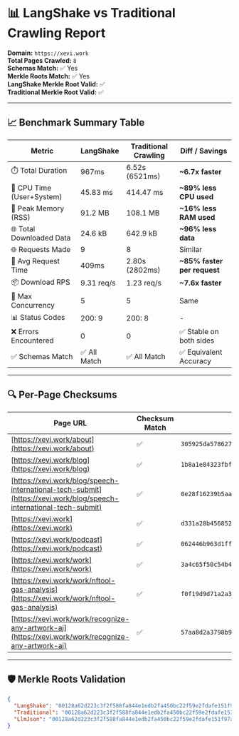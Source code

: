 # 📊 LangShake vs Traditional Crawling Report

**Domain:** `https://xevi.work`  
**Total Pages Crawled:** `8`  
**Schemas Match:** ✅ Yes  
**Merkle Roots Match:** ✅ Yes  
**LangShake Merkle Root Valid:** ✅  
**Traditional Merkle Root Valid:** ✅

---

## 📈 Benchmark Summary Table

| Metric                        | LangShake             | Traditional Crawling   | Diff / Savings            |
|------------------------------|------------------------|-------------------------|----------------------------|
| ⏱️ Total Duration            | 967ms                | 6.52s (6521ms)               | **~6.7x faster**             |
| 🧠 CPU Time (User+System)    | 45.83 ms             | 414.47 ms             | **~89% less CPU used**     |
| 💾 Peak Memory (RSS)         | 91.2 MB               | 108.1 MB               | **~16% less RAM used**     |
| 🌐 Total Downloaded Data     | 24.6 kB               | 642.9 kB               | **~96% less data**         |
| 🌐 Requests Made             | 9                     | 8                      | Similar                    |
| 🚀 Avg Request Time          | 409ms                | 2.80s (2802ms)               | **~85% faster per request**|
| 📦 Download RPS              | 9.31 req/s            | 1.23 req/s             | **~7.6x faster**             |
| 🧵 Max Concurrency           | 5               | 5               | Same |
| 📊 Status Codes              | 200: 9          | 200: 8           | - |
| ❌ Errors Encountered        | 0                     | 0                      | ✅ Stable on both sides    |
| ✅ Schemas Match             | ✅ All Match           | ✅ All Match            | ✅ Equivalent Accuracy     |

---

## 🔍 Per-Page Checksums

| Page URL | Checksum Match | LangShake Checksum | Traditional Checksum |
|----------|----------------|--------------------|-----------------------|
| [https://xevi.work/about](https://xevi.work/about) | ✅ | `305925da57862765226d286dbb2b7c23034d7e3cade0f7564883678c6a4843e1` | `305925da57862765226d286dbb2b7c23034d7e3cade0f7564883678c6a4843e1` |
| [https://xevi.work/blog](https://xevi.work/blog) | ✅ | `1b8a1e84323fbffc0aef4e7aad6ea52cf37407cbac2e2606b1b35851b535b96f` | `1b8a1e84323fbffc0aef4e7aad6ea52cf37407cbac2e2606b1b35851b535b96f` |
| [https://xevi.work/blog/speech-international-tech-submit](https://xevi.work/blog/speech-international-tech-submit) | ✅ | `0e28f16239b5aaacef21c0214fa3cd82e21d8c5038833ba07e97c0222c68b23d` | `0e28f16239b5aaacef21c0214fa3cd82e21d8c5038833ba07e97c0222c68b23d` |
| [https://xevi.work](https://xevi.work) | ✅ | `d331a28b4568528974860d703cde8b1dac5275e82449ece217c51e4b6882eee4` | `d331a28b4568528974860d703cde8b1dac5275e82449ece217c51e4b6882eee4` |
| [https://xevi.work/podcast](https://xevi.work/podcast) | ✅ | `062446b963d1ff5d2641899148744ccdd7eaaca6d31c0bf2134d81ca5068f9ec` | `062446b963d1ff5d2641899148744ccdd7eaaca6d31c0bf2134d81ca5068f9ec` |
| [https://xevi.work/work](https://xevi.work/work) | ✅ | `3a4c65f50c54b40b1f6f0b88744837e4f2a1dbfa76c4726f95964ff21e9fb992` | `3a4c65f50c54b40b1f6f0b88744837e4f2a1dbfa76c4726f95964ff21e9fb992` |
| [https://xevi.work/work/nftool-gas-analysis](https://xevi.work/work/nftool-gas-analysis) | ✅ | `f0f19d9d71a2a300fc97256830bf4a1a4a2932d1f7de614a75afb8b65023a17f` | `f0f19d9d71a2a300fc97256830bf4a1a4a2932d1f7de614a75afb8b65023a17f` |
| [https://xevi.work/work/recognize-any-artwork-ai](https://xevi.work/work/recognize-any-artwork-ai) | ✅ | `57aa8d2a3798b9dd2119e76417057ae45587171176f9bd565a3c1f03f177e606` | `57aa8d2a3798b9dd2119e76417057ae45587171176f9bd565a3c1f03f177e606` |

---

## 🛡️ Merkle Roots Validation

```json
{
  "LangShake": "00128a62d223c3f2f588fa844e1edb2fa450bc22f59e2fdafe151f97a4766963",
  "Traditional": "00128a62d223c3f2f588fa844e1edb2fa450bc22f59e2fdafe151f97a4766963",
  "LlmJson": "00128a62d223c3f2f588fa844e1edb2fa450bc22f59e2fdafe151f97a4766963"
}
``` 